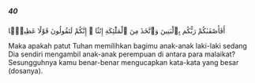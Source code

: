 ##### 40

<span class="ayah">أَفَأَصْفَىٰكُمْ رَبُّكُم بِٱلْبَنِينَ وَٱتَّخَذَ مِنَ ٱلْمَلَٰٓئِكَةِ إِنَٰثًا ۚ إِنَّكُمْ لَتَقُولُونَ قَوْلًا عَظِيمًۭا</span>

<span class="ayah_translation">Maka apakah patut Tuhan memilihkan bagimu anak-anak laki-laki sedang Dia sendiri mengambil anak-anak perempuan di antara para malaikat? Sesungguhnya kamu benar-benar mengucapkan kata-kata yang besar (dosanya).</span>
